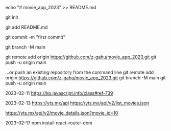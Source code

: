echo "# movie_app_2023" >> README.md

git init

git add README.md

git commit -m "first commit"

git branch -M main

git remote add origin https://github.com/z-gahu/movie_app_2023.git
git push -u origin main

…or push an existing repository from the command line
git remote add origin https://github.com/z-gahu/movie_app_2023.git
git branch -M main
git push -u origin main

2023-02-11
https://ko.javascript.info/class#ref-739

2023-02-13
https://yts.mx/api
https://yts.mx/api/v2/list_movies.json

https://yts.mx/api/v2/movie_details.json?movie_id=10

2023-02-17
npm install react-router-dom
